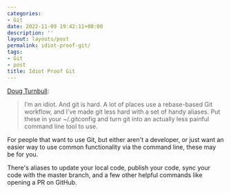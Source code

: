 ```yaml
---
categories:
- Git
date: 2022-11-09 19:42:11+00:00
description: ''
layout: layouts/post
permalink: idiot-proof-git/
tags:
- Git
- post
title: Idiot Proof Git
---
```


[Doug Turnbull](https://softwaredoug.com/blog/2022/11/09/idiot-proof-git-aliases.html):

> I’m an idiot. And git is hard. A lot of places use a rebase-based Git workflow, and I’ve made git less hard with a set of handy aliases. Put these in your ~/.gitconfig and turn git into an actually less painful command line tool to use.

For people that want to use Git, but either aren't a developer, or just want an easier way to use common functionality via the command line, these may be for you.

There's aliases to update your local code, publish your code, sync your code with the master branch, and a few other helpful commands like opening a PR on GitHub.